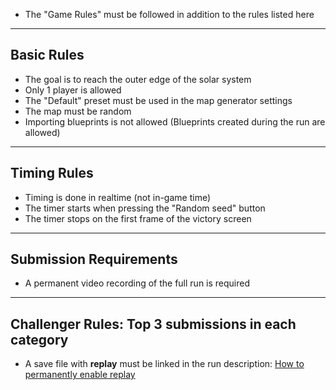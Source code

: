 - The "Game Rules" must be followed in addition to the rules listed here

---

## Basic Rules
- The goal is to reach the outer edge of the solar system  
- Only 1 player is allowed  
- The "Default" preset must be used in the map generator settings  
- The map must be random  
- Importing blueprints is not allowed (Blueprints created during the run are allowed)

---

## Timing Rules
- Timing is done in realtime (not in-game time)  
- The timer starts when pressing the "Random seed" button  
- The timer stops on the first frame of the victory screen  

---

## Submission Requirements
- A permanent video recording of the full run is required

---

## Challenger Rules: Top 3 submissions in each category
- A save file with **replay** must be linked in the run description: [How to permanently enable replay](https://www.speedrun.com/factorio/guides/bkces)
